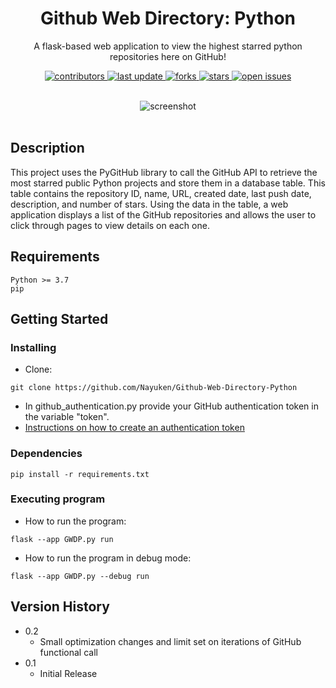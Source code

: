 
<div align="center">
 <h1>Github Web Directory: Python</h1>
 <p>
   A flask-based web application to view the highest starred python repositories here on GitHub!
 </p>


<!-- Badges -->
<p>
 <a href="https://github.com/Nayuken/Github-Web-Directory-Python/graphs/contributors">
   <img src="https://img.shields.io/github/contributors/Nayuken/Github-Web-Directory-Python" alt="contributors" />
 </a>
 <a href="">
   <img src="https://img.shields.io/github/last-commit/Nayuken/Github-Web-Directory-Python" alt="last update" />
 </a>
 <a href="https://github.com/Nayuken/Github-Web-Directory-Python/network/members">
   <img src="https://img.shields.io/github/forks/Nayuken/Github-Web-Directory-Python" alt="forks" />
 </a>
 <a href="https://github.com/Nayuken/Github-Web-Directory-Python/stargazers">
   <img src="https://img.shields.io/github/stars/Nayuken/Github-Web-Directory-Python" alt="stars" />
 </a>
 <a href="https://github.com/Nayuken/Github-Web-Directory-Python/issues/">
   <img src="https://img.shields.io/github/issues/Nayuken/Github-Web-Directory-Python" alt="open issues" />
 </a>
</p>
<br>
 <div align="center">
 <img src=https://i.imgur.com/1xCeDqk.gif alt="screenshot" />
 </div>
 </div>
<br />

## Description
This project uses the PyGitHub library to call the GitHub API to retrieve the most starred public Python projects and store them in a database table. This table contains the repository ID, name, URL, created date, last push date, description, and number of stars. Using the data in the table, a web application displays a list of the GitHub repositories and allows the user to click through pages to view details on each one.

## Requirements
```
Python >= 3.7
pip
````

## Getting Started

### Installing
* Clone:
```
git clone https://github.com/Nayuken/Github-Web-Directory-Python
```
* In github_authentication.py provide your GitHub authentication token in the variable "token".
 * [Instructions on how to create an authentication token](https://docs.github.com/en/authentication/keeping-your-account-and-data-secure/creating-a-personal-access-token)

### Dependencies

```
pip install -r requirements.txt
```

### Executing program

* How to run the program:
```
flask --app GWDP.py run
```

* How to run the program in debug mode:
```
flask --app GWDP.py --debug run
```
## Version History
* 0.2
  * Small optimization changes and limit set on iterations of GitHub functional call
* 0.1
  * Initial Release









